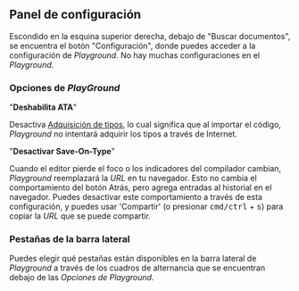 ## Panel de configuración

Escondido en la esquina superior derecha, debajo de "Buscar documentos", se encuentra el botón "Configuración", donde puedes acceder a la configuración de *Playground*. No hay muchas configuraciones en el *Playground*.

### Opciones de *PlayGround*

"**Deshabilita ATA**"

Desactiva [Adquisición de tipos](/play#handbook-5), lo cual significa que al importar el código, *Playground* no intentará adquirir los tipos a través de Internet.

"**Desactivar Save-On-Type**"

Cuando el editor pierde el foco o los indicadores del compilador cambian, *Playground* reemplazará la *URL* en tu navegador. Esto no cambia el comportamiento del botón Atrás, pero agrega entradas al historial en el navegador. Puedes desactivar este comportamiento a través de esta configuración, y puedes usar 'Compartir' (o presionar <kbd>cmd/ctrl</kbd> + <kbd>s</kbd>) para copiar la *URL* que se puede compartir.

### Pestañas de la barra lateral

Puedes elegir qué pestañas están disponibles en la barra lateral de *Playground* a través de los cuadros de alternancia que se encuentran debajo de las *Opciones de Playground*.
